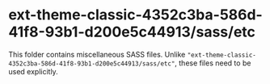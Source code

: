 # ext-theme-classic-4352c3ba-586d-41f8-93b1-d200e5c44913/sass/etc

This folder contains miscellaneous SASS files. Unlike `"ext-theme-classic-4352c3ba-586d-41f8-93b1-d200e5c44913/sass/etc"`, these files
need to be used explicitly.
